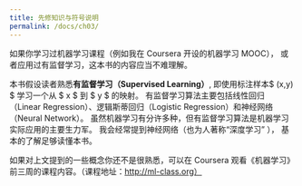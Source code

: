 ```yaml
---
title: 先修知识与符号说明
permalink: /docs/ch03/
---
```


如果你学习过机器学习课程（例如我在 Coursera 开设的机器学习 MOOC），
或者应用过[](@1)有监督学习，这本书的内容[](@2)应当不难理解。

[//]: # ( errata
    1 if you have experience|d| applying
    )
[//]: # ( comment
    1 ‘学习过’、‘应用过’并列
    2 text根据下文的follow this text个人觉得是指整本书 
    )

本书假设读者[](@4)熟悉**有[](@3)监督学习（Supervised Learning）**, 
即使用标注样本$ (x,y) $ 学习一个从 $ x $ 到 $ y $ 的映射。
有监督学习算法主要包括线性回归（Linear Regression[](@6)）、逻辑斯蒂[](@5)回归（Logistic Regression）和神经网络（Neural Network）。
虽然机器学习有分许多种[](@7)，但有监督学习算法是机器学习实际应用的主要生力军。
我会经常提到神经网络（也为人著称“深度学习” ），
基本的了解[](@9)足够读懂[](@8)本书。

[//]: # ( comment
    3 有监督 对应 无监督
    4 I assume .. 不应该省略，这里在交代作者和读者的约定。
    5 logistic 比较少听到对数几率译法，这里取音译
    6 所有术语大写
    7 forms of, practical value 略意译
    8 follow是读懂，不要翻成后面的。
    9 省略了中心词（对神经网络的基本了解）
    )
    
如果对上文提到的一些概念你还不是很熟悉，可以在 Coursera 观看《机器学习》前三周的课程内容。（课程地址：http://ml-class.org）